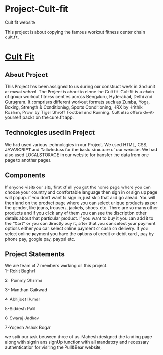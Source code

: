 # Project-Cult-fit
Cult fit website

This project is about copying the famous workout fitness center chain cult.fit,
# <a href="">Cult Fit</a>
<h2>About Project</h2>
<p>
    This Project has been assigned to us during our construct week in 3nd unit at masai school. The Project is about to clone the Cult.fit. Cult.fit is a chain of group workout fitness centres across Bengaluru, Hyderabad, Delhi and Gurugram. It comprises different workout formats such as Zumba, Yoga, Boxing, Strength & Conditioning, Sports Conditioning, HRX by Hrithik Roshan, Prowl by Tiger Shroff, Football and Running. Cult also offers do-it-yourself packs on the cure.fit app. </p>
<h2>Technologies used in Project</h2>
<p>
    We had used various technologies in our Project. We used HTML, CSS, JAVASCRIPT and Tailwindcss for the basic structure of our website. We had also used LOCALSTORAGE in our website for transfer the data from one page to another pages.
</p>

<h2>Components</h2>
<p>
    If anyone visits our site, first of all you get the home page where you can choose your country and comfortable language then sign in or sign up page will popup. if you don’t want to sign in, just skip that and go ahead. You will then land on the product page where you can select unique products as per the gender, like jeans, trousers, jackets, shoes, etc. There are so many other products and if you click any of them you can see the discription other details about that particular product. If you want to buy it you can add it to the “Cart” or you can directly buy it, after that you can select your payment options either you can select online payment or  cash on delivery. If you select online payment you have the options of credit or debit card , pay by phone pay, google pay, paypal etc.

</p>
  
<h2>Project Statements</h2>
<p>
    We are  team of 7 members working on this project.<br>
1- Rohit Baghel

2- Pummy Sharma

3- Manthan Gaikwad

4-Abhijeet Kumar

5-Siddesh Patil

6-Swaraj Jadhav

7-Yogesh Ashok Bogar


    
we split our task between three of us. Mahesh designed the landing page along with signIn ans signUp function with all mandatory and necessary authentication for visiting   the Pull&Bear website,
